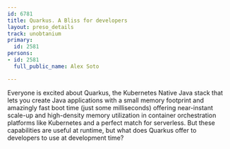 ```yaml
---
id: 6781
title: Quarkus. A Bliss for developers
layout: preso_details
track: unobtanium
primary:
  id: 2581
persons:
- id: 2581
  full_public_name: Alex Soto

---
```

Everyone is excited about Quarkus, the Kubernetes Native Java stack that lets you create Java applications with a small memory footprint and amazingly fast boot time (just some milliseconds) offering near-instant scale-up and high-density memory utilization in container orchestration platforms like Kubernetes and a perfect match for serverless. But these capabilities are useful at runtime, but what does Quarkus offer to developers to use at development time?